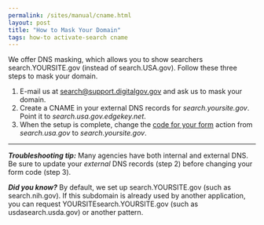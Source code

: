 ```yaml
---
permalink: /sites/manual/cname.html
layout: post
title: "How to Mask Your Domain"
tags: how-to activate-search cname 
---
```


We offer DNS masking, which allows you to show searchers search.YOURSITE.gov (instead of search.USA.gov). Follow these three steps to mask your domain.

1. E-mail us at <search@support.digitalgov.gov> and ask us to mask your domain.
2. Create a CNAME in your external DNS records for *search.yoursite.gov*. Point it to *search.usa.gov.edgekey.net*. 
3. When the setup is complete, change the [code for your form](/sites/manual/code.html) action from *search.usa.gov* to *search.yoursite.gov*.

---

***Troubleshooting tip:*** Many agencies have both internal and external DNS. Be
sure to update your *external* DNS records (step 2) before changing your form code (step 3).

***Did you know?*** By default, we set up search.YOURSITE.gov (such as search.nih.gov). If this subdomain is already used by another application, you can request YOURSITEsearch.YOURSITE.gov (such as usdasearch.usda.gov) or another pattern.
